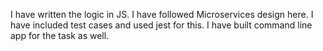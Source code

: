 I have written the logic in JS.
I have followed Microservices design here.
I have included test cases and used jest for this.
I have built command line app for the task as well.
